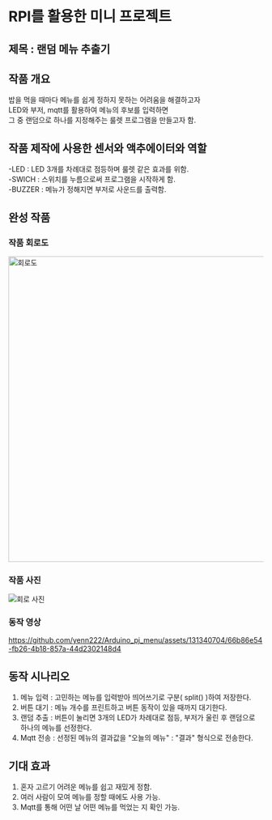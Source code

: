 # RPI를 활용한 미니 프로젝트
## 제목 : 랜덤 메뉴 추출기

## 작품 개요
밥을 먹을 때마다 메뉴를 쉽게 정하지 못하는 어려움을 해결하고자<br/>
LED와 부저, mqtt를 활용하여 메뉴의 후보를 입력하면<br/>
그 중 랜덤으로 하나를 지정해주는 룰렛 프로그램을 만들고자 함.

## 작품 제작에 사용한 센서와 액추에이터와 역할
-LED : LED 3개를 차례대로 점등하며 룰렛 같은 효과를 위함.<br/>
-SWICH : 스위치를 누름으로써 프로그램을 시작하게 함.<br/>
-BUZZER : 메뉴가 정해지면 부저로 사운드를 출력함.

## 완성 작품
### 작품 회로도
<img width="604" alt="회로도" src="https://github.com/yenn222/Arduino_pj_menu/assets/131340704/029e8a0a-a94f-493b-9fe5-a7bd9ad7b0fd">

### 작품 사진
![회로 사진](https://github.com/yenn222/Arduino_pj_menu/assets/131340704/2a969320-4088-4b73-97b3-70bad2fd9c44)

### 동작 영상
https://github.com/yenn222/Arduino_pj_menu/assets/131340704/66b86e54-fb26-4b18-857a-44d2302148d4

## 동작 시나리오
1. 메뉴 입력 : 고민하는 메뉴를 입력받아 띄어쓰기로 구분( split() )하여 저장한다.<br/>
2. 버튼 대기 : 메뉴 개수를 프린트하고 버튼 동작이 있을 때까지 대기한다.<br/>
3. 랜덤 추출 : 버튼이 눌리면 3개의 LED가 차례대로 점등, 부저가 울린 후 랜덤으로 하나의 메뉴를 선정한다.<br/>
4. Mqtt 전송 : 선정된 메뉴의 결과값을 "오늘의 메뉴" : "결과" 형식으로 전송한다.

## 기대 효과
1. 혼자 고르기 어려운 메뉴를 쉽고 재밌게 정함.
2. 여러 사람이 모여 메뉴를 정할 때에도 사용 가능.
3. Mqtt를 통해 어떤 날 어떤 메뉴를 먹었는 지 확인 가능.
